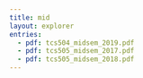 ```yaml
---
title: mid
layout: explorer
entries:
  - pdf: tcs504_midsem_2019.pdf
  - pdf: tcs505_midsem_2017.pdf
  - pdf: tcs505_midsem_2018.pdf
---
```

